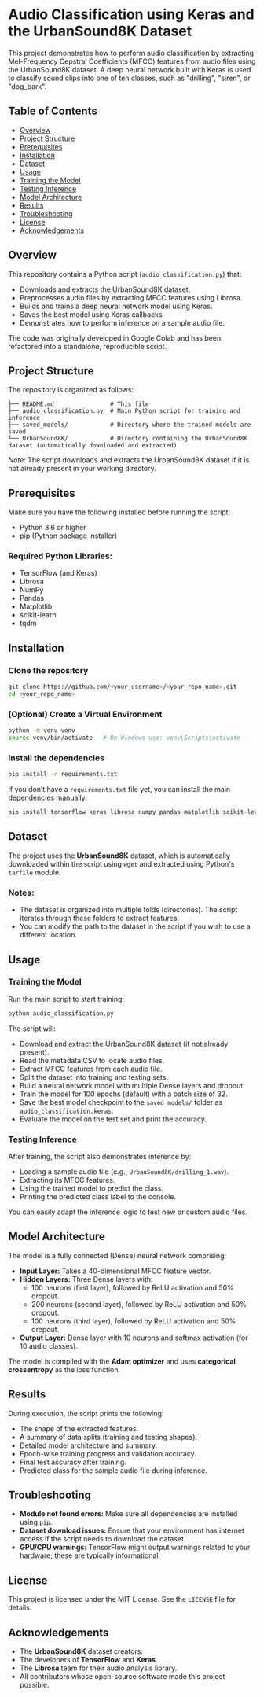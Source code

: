 # Audio Classification using Keras and the UrbanSound8K Dataset

This project demonstrates how to perform audio classification by extracting Mel-Frequency Cepstral Coefficients (MFCC) features from audio files using the UrbanSound8K dataset. A deep neural network built with Keras is used to classify sound clips into one of ten classes, such as "drilling", "siren", or "dog_bark".

## Table of Contents
- [Overview](#overview)
- [Project Structure](#project-structure)
- [Prerequisites](#prerequisites)
- [Installation](#installation)
- [Dataset](#dataset)
- [Usage](#usage)
- [Training the Model](#training-the-model)
- [Testing Inference](#testing-inference)
- [Model Architecture](#model-architecture)
- [Results](#results)
- [Troubleshooting](#troubleshooting)
- [License](#license)
- [Acknowledgements](#acknowledgements)

## Overview
This repository contains a Python script (`audio_classification.py`) that:

- Downloads and extracts the UrbanSound8K dataset.
- Preprocesses audio files by extracting MFCC features using Librosa.
- Builds and trains a deep neural network model using Keras.
- Saves the best model using Keras callbacks.
- Demonstrates how to perform inference on a sample audio file.

The code was originally developed in Google Colab and has been refactored into a standalone, reproducible script.

## Project Structure
The repository is organized as follows:

```
├── README.md                # This file
├── audio_classification.py  # Main Python script for training and inference
├── saved_models/            # Directory where the trained models are saved
└── UrbanSound8K/            # Directory containing the UrbanSound8K dataset (automatically downloaded and extracted)
```

*Note:* The script downloads and extracts the UrbanSound8K dataset if it is not already present in your working directory.

## Prerequisites
Make sure you have the following installed before running the script:

- Python 3.6 or higher
- pip (Python package installer)

### Required Python Libraries:
- TensorFlow (and Keras)
- Librosa
- NumPy
- Pandas
- Matplotlib
- scikit-learn
- tqdm

## Installation

### Clone the repository
```bash
git clone https://github.com/<your_username>/<your_repo_name>.git
cd <your_repo_name>
```

### (Optional) Create a Virtual Environment
```bash
python -m venv venv
source venv/bin/activate   # On Windows use: venv\Scripts\activate
```

### Install the dependencies
```bash
pip install -r requirements.txt
```
If you don’t have a `requirements.txt` file yet, you can install the main dependencies manually:
```bash
pip install tensorflow keras librosa numpy pandas matplotlib scikit-learn tqdm
```

## Dataset
The project uses the **UrbanSound8K** dataset, which is automatically downloaded within the script using `wget` and extracted using Python's `tarfile` module.

### Notes:
- The dataset is organized into multiple folds (directories). The script iterates through these folders to extract features.
- You can modify the path to the dataset in the script if you wish to use a different location.

## Usage

### Training the Model
Run the main script to start training:
```bash
python audio_classification.py
```
The script will:

- Download and extract the UrbanSound8K dataset (if not already present).
- Read the metadata CSV to locate audio files.
- Extract MFCC features from each audio file.
- Split the dataset into training and testing sets.
- Build a neural network model with multiple Dense layers and dropout.
- Train the model for 100 epochs (default) with a batch size of 32.
- Save the best model checkpoint to the `saved_models/` folder as `audio_classification.keras`.
- Evaluate the model on the test set and print the accuracy.

### Testing Inference
After training, the script also demonstrates inference by:

- Loading a sample audio file (e.g., `UrbanSound8K/drilling_1.wav`).
- Extracting its MFCC features.
- Using the trained model to predict the class.
- Printing the predicted class label to the console.

You can easily adapt the inference logic to test new or custom audio files.

## Model Architecture
The model is a fully connected (Dense) neural network comprising:

- **Input Layer:** Takes a 40-dimensional MFCC feature vector.
- **Hidden Layers:** Three Dense layers with:
  - 100 neurons (first layer), followed by ReLU activation and 50% dropout.
  - 200 neurons (second layer), followed by ReLU activation and 50% dropout.
  - 100 neurons (third layer), followed by ReLU activation and 50% dropout.
- **Output Layer:** Dense layer with 10 neurons and softmax activation (for 10 audio classes).

The model is compiled with the **Adam optimizer** and uses **categorical crossentropy** as the loss function.

## Results
During execution, the script prints the following:

- The shape of the extracted features.
- A summary of data splits (training and testing shapes).
- Detailed model architecture and summary.
- Epoch-wise training progress and validation accuracy.
- Final test accuracy after training.
- Predicted class for the sample audio file during inference.

## Troubleshooting

- **Module not found errors:** Make sure all dependencies are installed using `pip`.
- **Dataset download issues:** Ensure that your environment has internet access if the script needs to download the dataset.
- **GPU/CPU warnings:** TensorFlow might output warnings related to your hardware; these are typically informational.

## License
This project is licensed under the MIT License. See the `LICENSE` file for details.

## Acknowledgements
- The **UrbanSound8K** dataset creators.
- The developers of **TensorFlow** and **Keras**.
- The **Librosa** team for their audio analysis library.
- All contributors whose open-source software made this project possible.

